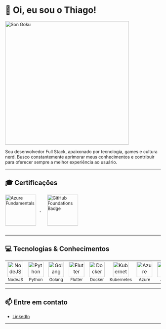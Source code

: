 # 👋 Oi, eu sou o Thiago!

  <img src="https://i.pinimg.com/originals/9b/2c/6e/9b2c6ee35bbf923517b02812036c4045.gif" alt="Son Goku" width="400"  />



Sou desenvolvedor Full Stack, apaixonado por tecnologia, games e cultura nerd. Busco constantemente aprimorar meus conhecimentos e contribuir para oferecer sempre a melhor experiência ao usuário.

---

## 🎓 Certificações

<div align="left">
  <a href="https://learn.microsoft.com/pt-br/users/thiagopereiraalves/credentials/801a7c167299b6e7?ref=https%3A%2F%2Fwww.linkedin.com%2F" target="_blank">
    <img src="https://images.credly.com/size/340x340/images/be8fcaeb-c769-4858-b567-ffaaa73ce8cf/image.png" alt="Azure Fundamentals" width="100" style="vertical-align:middle; margin-right:12px;"/>
  </a>
  &nbsp;&nbsp;&nbsp;&nbsp;
  <a href="https://www.credly.com/badges/bb9ac4a4-5469-4c70-8db6-90fc7c7641f0/public_url" target="_blank">
    <img src="https://images.credly.com/size/340x340/images/024d0122-724d-4c5a-bd83-cfe3c4b7a073/image.png" alt="GitHub Foundations Badge" width="100" style="vertical-align:middle; margin-right:12px;"/>
  </a>
</div>

<br>

---

## 💻 Tecnologias & Conhecimentos

<table>
  <tr>
    <td align="center">
      <img src="https://cdn.jsdelivr.net/gh/devicons/devicon/icons/nodejs/nodejs-original.svg" alt="NodeJS" width="50"/><br>
      <sub>NodeJS</sub>
    </td>
    <td align="center">
      <img src="https://cdn.jsdelivr.net/gh/devicons/devicon/icons/python/python-original.svg" alt="Python" width="50"/><br>
      <sub>Python</sub>
    </td>
    <td align="center">
      <img src="https://cdn.jsdelivr.net/gh/devicons/devicon/icons/go/go-original.svg" alt="Golang" width="50"/><br>
      <sub>Golang</sub>
    </td>
    <td align="center">
      <img src="https://cdn.jsdelivr.net/gh/devicons/devicon@latest/icons/flutter/flutter-original.svg" alt="Flutter" width="50"/><br>
      <sub>Flutter</sub>
    </td>
    <td align="center">
      <img src="https://cdn.jsdelivr.net/gh/devicons/devicon@latest/icons/docker/docker-original.svg" alt="Docker" width="50" /><br>
      <sub>Docker</sub>
    </td>
    <td align="center">
      <img src="https://cdn.jsdelivr.net/gh/devicons/devicon/icons/kubernetes/kubernetes-plain.svg" alt="Kubernetes" width="50"/><br>
      <sub>Kubernetes</sub>
    </td>
    <td align="center">
      <img src="https://cdn.jsdelivr.net/gh/devicons/devicon/icons/azure/azure-original.svg" alt="Azure" width="50"/><br>
      <sub>Azure</sub>
    </td>
    <td align="center">
      <img src="https://cdn.jsdelivr.net/gh/devicons/devicon@latest/icons/amazonwebservices/amazonwebservices-plain-wordmark.svg" alt="AWS" width="50"/><br>
      <sub>AWS</sub>
    </td>
  </tr>
</table>

---

## 📫 Entre em contato

- [LinkedIn](https://www.linkedin.com/in/thiago-pereira-alves-a5a589219/)

---
